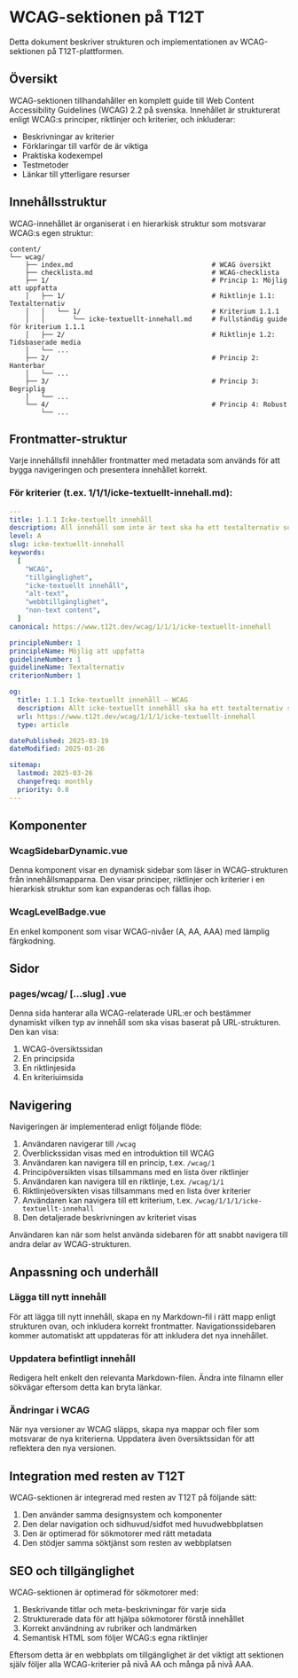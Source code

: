 # WCAG-sektionen på T12T

Detta dokument beskriver strukturen och implementationen av WCAG-sektionen på T12T-plattformen.

## Översikt

WCAG-sektionen tillhandahåller en komplett guide till Web Content Accessibility Guidelines (WCAG) 2.2 på svenska. Innehållet är strukturerat enligt WCAG\:s principer, riktlinjer och kriterier, och inkluderar:

- Beskrivningar av kriterier
- Förklaringar till varför de är viktiga
- Praktiska kodexempel
- Testmetoder
- Länkar till ytterligare resurser

## Innehållsstruktur

WCAG-innehållet är organiserat i en hierarkisk struktur som motsvarar WCAG\:s egen struktur:

```text
content/
└── wcag/
    ├── index.md                                   # WCAG översikt
    ├── checklista.md                              # WCAG-checklista
    ├── 1/                                         # Princip 1: Möjlig att uppfatta
    │   ├── 1/                                     # Riktlinje 1.1: Textalternativ
    │   │   └── 1/                                 # Kriterium 1.1.1
    │   │       └── icke-textuellt-innehall.md     # Fullständig guide för kriterium 1.1.1
    │   ├── 2/                                     # Riktlinje 1.2: Tidsbaserade media
    │   └── ...
    ├── 2/                                         # Princip 2: Hanterbar
    │   └── ...
    ├── 3/                                         # Princip 3: Begriplig
    │   └── ...
    └── 4/                                         # Princip 4: Robust
        └── ...
```

## Frontmatter-struktur

Varje innehållsfil innehåller frontmatter med metadata som används för att bygga navigeringen och presentera innehållet korrekt.

### För kriterier (t.ex. 1/1/1/icke-textuellt-innehall.md):

```yaml
---
title: 1.1.1 Icke-textuellt innehåll
description: All innehåll som inte är text ska ha ett textalternativ som presenterar motsvarande syfte eller information.
level: A
slug: icke-textuellt-innehall
keywords:
  [
    "WCAG",
    "tillgänglighet",
    "icke-textuellt innehåll",
    "alt-text",
    "webbtillgänglighet",
    "non-text content",
  ]
canonical: https://www.t12t.dev/wcag/1/1/1/icke-textuellt-innehall

principleNumber: 1
principleName: Möjlig att uppfatta
guidelineNumber: 1
guidelineName: Textalternativ
criterionNumber: 1

og:
  title: 1.1.1 Icke-textuellt innehåll – WCAG
  description: Allt icke-textuellt innehåll ska ha ett textalternativ som presenterar samma information.
  url: https://www.t12t.dev/wcag/1/1/1/icke-textuellt-innehall
  type: article

datePublished: 2025-03-19
dateModified: 2025-03-26

sitemap:
  lastmod: 2025-03-26
  changefreq: monthly
  priority: 0.8
---
```

## Komponenter

### WcagSidebarDynamic.vue

Denna komponent visar en dynamisk sidebar som läser in WCAG-strukturen från innehållsmapparna. Den visar principer, riktlinjer och kriterier i en hierarkisk struktur som kan expanderas och fällas ihop.

### WcagLevelBadge.vue

En enkel komponent som visar WCAG-nivåer (A, AA, AAA) med lämplig färgkodning.

## Sidor

### pages/wcag/ [...slug] .vue

Denna sida hanterar alla WCAG-relaterade URL\:er och bestämmer dynamiskt vilken typ av innehåll som ska visas baserat på URL-strukturen. Den kan visa:

1. WCAG-översiktssidan
2. En principsida
3. En riktlinjesida
4. En kriteriuimsida

## Navigering

Navigeringen är implementerad enligt följande flöde:

1. Användaren navigerar till `/wcag`
2. Överblickssidan visas med en introduktion till WCAG
3. Användaren kan navigera till en princip, t.ex. `/wcag/1`
4. Principöversikten visas tillsammans med en lista över riktlinjer
5. Användaren kan navigera till en riktlinje, t.ex. `/wcag/1/1`
6. Riktlinjeöversikten visas tillsammans med en lista över kriterier
7. Användaren kan navigera till ett kriterium, t.ex. `/wcag/1/1/1/icke-textuellt-innehall`
8. Den detaljerade beskrivningen av kriteriet visas

Användaren kan när som helst använda sidebaren för att snabbt navigera till andra delar av WCAG-strukturen.

## Anpassning och underhåll

### Lägga till nytt innehåll

För att lägga till nytt innehåll, skapa en ny Markdown-fil i rätt mapp enligt strukturen ovan, och inkludera korrekt frontmatter. Navigationssidebaren kommer automatiskt att uppdateras för att inkludera det nya innehållet.

### Uppdatera befintligt innehåll

Redigera helt enkelt den relevanta Markdown-filen. Ändra inte filnamn eller sökvägar eftersom detta kan bryta länkar.

### Ändringar i WCAG

När nya versioner av WCAG släpps, skapa nya mappar och filer som motsvarar de nya kriterierna. Uppdatera även översiktssidan för att reflektera den nya versionen.

## Integration med resten av T12T

WCAG-sektionen är integrerad med resten av T12T på följande sätt:

1. Den använder samma designsystem och komponenter
2. Den delar navigation och sidhuvud/sidfot med huvudwebbplatsen
3. Den är optimerad för sökmotorer med rätt metadata
4. Den stödjer samma söktjänst som resten av webbplatsen

## SEO och tillgänglighet

WCAG-sektionen är optimerad för sökmotorer med:

1. Beskrivande titlar och meta-beskrivningar för varje sida
2. Strukturerade data för att hjälpa sökmotorer förstå innehållet
3. Korrekt användning av rubriker och landmärken
4. Semantisk HTML som följer WCAG\:s egna riktlinjer

Eftersom detta är en webbplats om tillgänglighet är det viktigt att sektionen själv följer alla WCAG-kriterier på nivå AA och många på nivå AAA.

